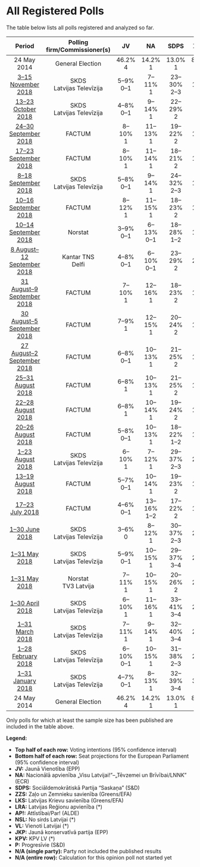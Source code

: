 # All Registered Polls

The table below lists all polls registered and analyzed so far.

| Period     | Polling firm/Commissioner(s) | JV | NA | SDPS | ZZS | LKS | LRA | AP! | NSL | VL | JKP | KPV | P |
|:----------:|:----------------------------:|:--:|:--:|:--:|:--:|:--:|:--:|:--:|:--:|:--:|:--:|:--:|:--:|
| 24 May 2014 | General Election | 46.2% <br> 4 | 14.2% <br> 1 | 13.0% <br> 1 | 8.3% <br> 1 | 6.4% <br> 1 | 2.5% <br> 0 | 2.1% <br> 0 | 0.0% <br> 0 | 0.0% <br> 0 | 0.0% <br> 0 | 0.0% <br> 0 | 0.0% <br> 0 |
| [3–15 November 2018](2018-11-15-SKDS.html) | SKDS <br> Latvijas Televīzija | 5–9% <br> 0–1 | 7–11% <br> 1 | 23–30% <br> 2–3 | 7–12% <br> 1 | 1–4% <br> 0 | 3–6% <br> 0 | 8–13% <br> 1 | N/A <br> N/A | N/A <br> N/A | 12–18% <br> 1 | 12–18% <br> 1 | 2–4% <br> 0 |
| [13–23 October 2018](2018-10-23-SKDS.html) | SKDS <br> Latvijas Televīzija | 4–8% <br> 0–1 | 9–14% <br> 1 | 22–29% <br> 2 | 6–9% <br> 0–1 | 1–3% <br> 0 | 4–8% <br> 0–1 | 10–14% <br> 1 | N/A <br> N/A | N/A <br> N/A | 11–16% <br> 1 | 13–18% <br> 1 | 1–4% <br> 0 |
| [24–30 September 2018](2018-09-30-FACTUM.html) | FACTUM | 8–10% <br> 1 | 11–13% <br> 1 | 19–22% <br> 2 | 10–12% <br> 1 | 1% <br> 0 | 2–4% <br> 0 | 12–14% <br> 1 | N/A <br> N/A | N/A <br> N/A | 14–16% <br> 1 | 11–13% <br> 1 | 2–4% <br> 0 |
| [17–23 September 2018](2018-09-23-FACTUM.html) | FACTUM | 8–10% <br> 1 | 11–14% <br> 1 | 18–21% <br> 2 | 11–14% <br> 1 | 2–3% <br> 0 | 2–4% <br> 0 | N/A <br> N/A | N/A <br> N/A | N/A <br> N/A | 15–18% <br> 1 | 10–12% <br> 1 | 2–3% <br> 0 |
| [8–18 September 2018](2018-09-18-SKDS.html) | SKDS <br> Latvijas Televīzija | 5–8% <br> 0–1 | 9–14% <br> 1 | 24–32% <br> 2–3 | 13–18% <br> 1–2 | 2–4% <br> 0 | 2–5% <br> 0 | 6–11% <br> 1 | 1–4% <br> 0 | N/A <br> N/A | 6–11% <br> 1 | 8–13% <br> 1 | 1–3% <br> 0 |
| [10–16 September 2018](2018-09-16-FACTUM.html) | FACTUM | 8–12% <br> 1 | 11–15% <br> 1 | 18–23% <br> 2 | 8–12% <br> 1 | 2–4% <br> 0 | 2–4% <br> 0 | 10–14% <br> 1 | N/A <br> N/A | N/A <br> N/A | 12–16% <br> 1 | 9–13% <br> 1 | 1–3% <br> 0 |
| [10–14 September 2018](2018-09-14-Norstat.html) | Norstat | 3–9% <br> 0–1 | 6–13% <br> 0–1 | 18–28% <br> 1–2 | 11–19% <br> 1–2 | 2–6% <br> 0 | 1–5% <br> 0 | 5–11% <br> 0–1 | N/A <br> N/A | N/A <br> N/A | 7–14% <br> 1 | 10–17% <br> 1 | 1–4% <br> 0 |
| [8 August–12 September 2018](2018-09-12-KantarTNS.html) | Kantar TNS <br> Delfi | 4–8% <br> 0–1 | 6–10% <br> 0–1 | 23–29% <br> 2 | 14–20% <br> 1–2 | 0–2% <br> 0 | 0–2% <br> 0 | 5–9% <br> 0–1 | 0–1% <br> 0 | N/A <br> N/A | 7–12% <br> 1 | 14–19% <br> 1 | 1–2% <br> 0 |
| [31 August–9 September 2018](2018-09-09-FACTUM.html) | FACTUM | 7–10% <br> 1 | 12–16% <br> 1 | 18–23% <br> 2 | 7–10% <br> 1 | 2–4% <br> 0 | 3–5% <br> 0 | N/A <br> N/A | N/A <br> N/A | N/A <br> N/A | 13–17% <br> 1 | 11–15% <br> 1 | 1–3% <br> 0 |
| [30 August–5 September 2018](2018-09-05-FACTUM.html) | FACTUM | 7–9% <br> 1 | 12–15% <br> 1 | 20–24% <br> 2 | 8–10% <br> 1 | 1–3% <br> 0 | 3–5% <br> 0 | N/A <br> N/A | N/A <br> N/A | N/A <br> N/A | 13–17% <br> 1 | 12–15% <br> 1 | N/A <br> N/A |
| [27 August–2 September 2018](2018-09-02-FACTUM.html) | FACTUM | 6–8% <br> 0–1 | 10–13% <br> 1 | 21–25% <br> 2 | 8–10% <br> 1 | 1–3% <br> 0 | 2–4% <br> 0 | 9–12% <br> 1 | N/A <br> N/A | N/A <br> N/A | 13–16% <br> 1 | 10–13% <br> 1 | 2–4% <br> 0 |
| [25–31 August 2018](2018-08-31-FACTUM.html) | FACTUM | 6–8% <br> 1 | 10–13% <br> 1 | 21–25% <br> 2 | 9–11% <br> 1 | 2–4% <br> 0 | 2–4% <br> 0 | N/A <br> N/A | N/A <br> N/A | N/A <br> N/A | 13–16% <br> 1 | 11–14% <br> 1 | N/A <br> N/A |
| [22–28 August 2018](2018-08-28-FACTUM.html) | FACTUM | 6–8% <br> 1 | 10–14% <br> 1 | 19–24% <br> 2 | 9–12% <br> 1 | 2–4% <br> 0 | 1–3% <br> 0 | 9–12% <br> 1 | N/A <br> N/A | N/A <br> N/A | 11–15% <br> 1 | 13–17% <br> 1 | 2–4% <br> 0 |
| [20–26 August 2018](2018-08-26-FACTUM.html) | FACTUM | 5–8% <br> 0–1 | 10–13% <br> 1 | 18–22% <br> 1–2 | 10–13% <br> 1 | 1–3% <br> 0 | 1–3% <br> 0 | 9–12% <br> 1 | N/A <br> N/A | N/A <br> N/A | 10–13% <br> 1 | 14–18% <br> 1 | 2–4% <br> 0 |
| [1–23 August 2018](2018-08-23-SKDS.html) | SKDS <br> Latvijas Televīzija | 6–10% <br> 1 | 7–12% <br> 1 | 29–37% <br> 2–3 | 15–21% <br> 1–2 | 1–3% <br> 0 | 3–6% <br> 0–1 | 3–7% <br> 0–1 | 2–4% <br> 0 | N/A <br> N/A | 3–6% <br> 0–1 | 9–14% <br> 1 | 1–4% <br> 0 |
| [13–19 August 2018](2018-08-19-FACTUM.html) | FACTUM | 5–7% <br> 0–1 | 10–14% <br> 1 | 19–23% <br> 2 | 10–14% <br> 1 | 3–5% <br> 0 | 3–5% <br> 0 | N/A <br> N/A | 1–2% <br> 0 | N/A <br> N/A | 9–12% <br> 1 | 14–18% <br> 1–2 | N/A <br> N/A |
| [17–23 July 2018](2018-07-23-FACTUM.html) | FACTUM | 4–6% <br> 0–1 | 13–16% <br> 1–2 | 17–22% <br> 2 | 11–14% <br> 1 | 1–3% <br> 0 | 3–5% <br> 0–1 | 10–13% <br> 1 | 1–2% <br> 0 | N/A <br> N/A | 9–12% <br> 1 | 13–16% <br> 1–2 | 2–4% <br> 0 |
| [1–30 June 2018](2018-06-30-SKDS.html) | SKDS <br> Latvijas Televīzija | 3–6% <br> 0 | 8–12% <br> 1 | 30–37% <br> 2–3 | 20–26% <br> 1–2 | 1–3% <br> 0 | 2–4% <br> 0 | N/A <br> N/A | 1–4% <br> 0 | N/A <br> N/A | 5–9% <br> 0–1 | 5–9% <br> 0–1 | N/A <br> N/A |
| [1–31 May 2018](2018-05-31-SKDS.html) | SKDS <br> Latvijas Televīzija | 5–9% <br> 0–1 | 10–15% <br> 1 | 29–37% <br> 3–4 | 22–29% <br> 2–3 | 1–4% <br> 0 | 2–5% <br> 0 | 4–7% <br> 0–1 | 2–4% <br> 0 | N/A <br> N/A | 3–6% <br> 0–1 | 4–7% <br> 0–1 | 0–2% <br> 0 |
| [1–31 May 2018](2018-05-31-Norstat.html) | Norstat <br> TV3 Latvija | 7–11% <br> 1 | 10–15% <br> 1 | 20–26% <br> 2 | 21–27% <br> 2 | N/A <br> N/A | 3–6% <br> 0 | 6–10% <br> 0–1 | 2–4% <br> 0 | N/A <br> N/A | 7–11% <br> 1 | 4–7% <br> 0–1 | N/A <br> N/A |
| [1–30 April 2018](2018-04-30-SKDS.html) | SKDS <br> Latvijas Televīzija | 6–10% <br> 1 | 11–16% <br> 1 | 33–41% <br> 3–4 | 17–24% <br> 2 | N/A <br> N/A | 3–6% <br> 0–1 | 2–4% <br> 0 | N/A <br> N/A | 2–5% <br> 0 | 4–8% <br> 0–1 | 3–6% <br> 0–1 | N/A <br> N/A |
| [1–31 March 2018](2018-03-31-SKDS.html) | SKDS <br> Latvijas Televīzija | 7–11% <br> 1 | 9–14% <br> 1 | 32–40% <br> 3–4 | 21–28% <br> 2 | 1–3% <br> 0 | 2–5% <br> 0 | 2–5% <br> 0 | 1–3% <br> 0 | 0–2% <br> 0 | 5–9% <br> 0–1 | 2–5% <br> 0 | 0–2% <br> 0 |
| [1–28 February 2018](2018-02-28-SKDS.html) | SKDS <br> Latvijas Televīzija | 6–10% <br> 0–1 | 10–15% <br> 1 | 31–38% <br> 2–3 | 20–27% <br> 1–2 | N/A <br> N/A | 2–5% <br> 0 | N/A <br> N/A | N/A <br> N/A | N/A <br> N/A | 5–9% <br> 0–1 | 2–5% <br> 0 | N/A <br> N/A |
| [1–31 January 2018](2018-01-31-SKDS.html) | SKDS <br> Latvijas Televīzija | 4–7% <br> 0–1 | 8–13% <br> 1 | 32–39% <br> 3–4 | 23–30% <br> 2–3 | N/A <br> N/A | 3–6% <br> 0–1 | N/A <br> N/A | 1–3% <br> 0 | N/A <br> N/A | 5–10% <br> 0–1 | 2–5% <br> 0 | N/A <br> N/A |
| 24 May 2014 | General Election | 46.2% <br> 4 | 14.2% <br> 1 | 13.0% <br> 1 | 8.3% <br> 1 | 6.4% <br> 1 | 2.5% <br> 0 | 2.1% <br> 0 | 0.0% <br> 0 | 0.0% <br> 0 | 0.0% <br> 0 | 0.0% <br> 0 | 0.0% <br> 0 |

Only polls for which at least the sample size has been published are included in the table above.

**Legend:**
+ **Top half of each row:** Voting intentions (95% confidence interval)
+ **Bottom half of each row:** Seat projections for the European Parliament (95% confidence interval)
+ **JV:** Jaunā Vienotība (EPP)
+ **NA:** Nacionālā apvienība „Visu Latvijai!”–„Tēvzemei un Brīvībai/LNNK” (ECR)
+ **SDPS:** Sociāldemokrātiskā Partija “Saskaņa” (S&D)
+ **ZZS:** Zaļo un Zemnieku savienība (Greens/EFA)
+ **LKS:** Latvijas Krievu savienība (Greens/EFA)
+ **LRA:** Latvijas Reģionu apvienība (*)
+ **AP!:** Attīstībai/Par! (ALDE)
+ **NSL:** No sirds Latvijai (*)
+ **VL:** Vienoti Latvijai (*)
+ **JKP:** Jaunā konservatīvā partija (EPP)
+ **KPV:** KPV LV (*)
+ **P:** Progresīvie (S&D)
+ **N/A (single party):** Party not included the published results
+ **N/A (entire row):** Calculation for this opinion poll not started yet

